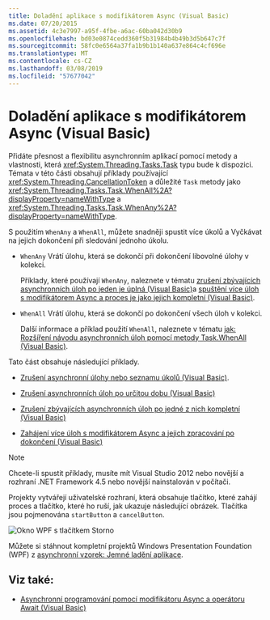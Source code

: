 ```yaml
---
title: Doladění aplikace s modifikátorem Async (Visual Basic)
ms.date: 07/20/2015
ms.assetid: 4c3e7997-a95f-4fbe-a6ac-60ba042d30b9
ms.openlocfilehash: bd03e0874cedd360f5b31984b4b49b3d5b647c7f
ms.sourcegitcommit: 58fc0e6564a37fa1b9b1b140a637e864c4cf696e
ms.translationtype: MT
ms.contentlocale: cs-CZ
ms.lasthandoff: 03/08/2019
ms.locfileid: "57677042"
---
```

# <a name="fine-tuning-your-async-application-visual-basic"></a>Doladění aplikace s modifikátorem Async (Visual Basic)
Přidáte přesnost a flexibilitu asynchronním aplikací pomocí metody a vlastnosti, která <xref:System.Threading.Tasks.Task> typu bude k dispozici. Témata v této části obsahují příklady používající <xref:System.Threading.CancellationToken> a důležité `Task` metody jako <xref:System.Threading.Tasks.Task.WhenAll%2A?displayProperty=nameWithType> a <xref:System.Threading.Tasks.Task.WhenAny%2A?displayProperty=nameWithType>.  
  
 S použitím `WhenAny` a `WhenAll`, můžete snadněji spustit více úkolů a Vyčkávat na jejich dokončení při sledování jednoho úkolu.  
  
-   `WhenAny` Vrátí úlohu, která se dokončí při dokončení libovolné úlohy v kolekci.  
  
     Příklady, které používají `WhenAny`, naleznete v tématu [zrušení zbývajících asynchronních úloh po jeden je úplná (Visual Basic)](../../../../visual-basic/programming-guide/concepts/async/cancel-remaining-async-tasks-after-one-is-complete.md)a [spuštění více úloh s modifikátorem Async a proces je jako jejich kompletní (Visual Basic)](../../../../visual-basic/programming-guide/concepts/async/start-multiple-async-tasks-and-process-them-as-they-complete.md).  
  
-   `WhenAll` Vrátí úlohu, která se dokončí po dokončení všech úloh v kolekci.  
  
     Další informace a příklad použití `WhenAll`, naleznete v tématu [jak: Rozšíření návodu asynchronních úloh pomocí metody Task.WhenAll (Visual Basic)](../../../../visual-basic/programming-guide/concepts/async/how-to-extend-the-async-walkthrough-by-using-task-whenall.md).  
  
 Tato část obsahuje následující příklady.  
  
-   [Zrušení asynchronní úlohy nebo seznamu úkolů (Visual Basic)](../../../../visual-basic/programming-guide/concepts/async/cancel-an-async-task-or-a-list-of-tasks.md).  
  
-   [Zrušení asynchronních úloh po určitou dobu (Visual Basic)](../../../../visual-basic/programming-guide/concepts/async/cancel-async-tasks-after-a-period-of-time.md)  
  
-   [Zrušení zbývajících asynchronních úloh po jedné z nich kompletní (Visual Basic)](../../../../visual-basic/programming-guide/concepts/async/cancel-remaining-async-tasks-after-one-is-complete.md)  
  
-   [Zahájení více úloh s modifikátorem Async a jejich zpracování po dokončení (Visual Basic)](../../../../visual-basic/programming-guide/concepts/async/start-multiple-async-tasks-and-process-them-as-they-complete.md)  
  
> [!NOTE]
>  Chcete-li spustit příklady, musíte mít Visual Studio 2012 nebo novější a rozhraní .NET Framework 4.5 nebo novější nainstalován v počítači.  
  
 Projekty vytvářejí uživatelské rozhraní, která obsahuje tlačítko, které zahájí proces a tlačítko, které ho ruší, jak ukazuje následující obrázek. Tlačítka jsou pojmenována `startButton` a `cancelButton`.  
  
 ![Okno WPF s tlačítkem Storno](./media/fine-tuning-your-async-application/cancellation-and-start-button.png "dialogové okno s tlačítkem spouštění a zastavování")  
  
 Můžete si stáhnout kompletní projektů Windows Presentation Foundation (WPF) z [asynchronní vzorek: Jemné ladění aplikace](https://code.msdn.microsoft.com/Async-Fine-Tuning-Your-a676abea).  
  
## <a name="see-also"></a>Viz také:
- [Asynchronní programování pomocí modifikátoru Async a operátoru Await (Visual Basic)](../../../../visual-basic/programming-guide/concepts/async/index.md)
